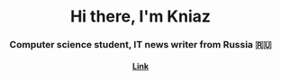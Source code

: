 <h1 align="center">Hi there, I'm <a target="_blank">Kniaz</a> 
<h3 align="center">Computer science student, IT news writer from Russia 🇷🇺</h3>
<h4 align="center"> <a href="https://knos77.github.io/createX/"> Link </h4>